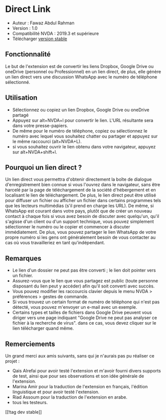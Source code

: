 # Direct Link #

* Auteur : Fawaz Abdul Rahman
* Version : 1.0
* Compatibilité NVDA : 2019.3 et supérieure
* Télécharger [version stable][1]

## Fonctionnalité
Le but de l'extension est de convertir les liens Dropbox, Google Drive ou
oneDrive (personnel ou Professionnel) en un lien direct, de plus, elle
génère un lien direct vers une discussion WhatsApp avec le numéro de
téléphone sélectionné.

## Utilisation
* Sélectionnez ou copiez un lien Dropbox, Google Drive ou oneDrive partagé
* Appuyez sur alt+NVDA+l pour convertir le lien. L'URL résultante sera dans
  votre presse-papiers.
* De même pour le numéro de téléphone, copiez ou sélectionnez le numéro avec
  lequel vous souhaitez chatter ou partager et appuyez sur le même raccourci
  (alt+NVDA+L).
* si vous souhaitez ouvrir le lien obtenu dans votre navigateur, appuyez sur
  alt+NVDA+shift+l.

## Pourquoi un lien direct ?
Un lien direct vous permettra d'obtenir directement la boîte de dialogue
d'enregistrement bien connue si vous l'ouvrez dans le navigateur, sans être
harcelé par la page de téléchargement de la société d'hébergement et en
localisant le lien de téléchargement. De plus, le lien direct peut être
utilisé pour diffuser un fichier ou afficher un fichier dans certains
programmes tels que les lecteurs multimédias (s'il prend en charge les
URL). De même, si WhatsApp est courant dans votre pays, plutôt que de créer
un nouveau contact à chaque fois si vous avez besoin de discuter avec
quelqu'un, qu'il s'agisse d'un client ou d'un support technique, vous pouvez
simplement sélectionner le numéro ou le copier et commencer à discuter
immédiatement. De plus, vous pouvez partager le lien WhatsApp de votre
propre numéro si les gens ont généralement besoin de vous contacter au cas
où vous travailleriez en tant qu'indépendant.

## Remarques
* Le lien d'un dossier ne peut pas être converti ; le lien doit pointer vers
  un fichier.
* Assurez-vous que le lien que vous partagez est public (toute personne
  disposant du lien peut y accéder) afin qu'il soit converti avec succès.
* Vous pouvez modifier les raccourcis clavier depuis le menu NVDA >
  préférences > gestes de commande.
* Si vous trouvez un certain format de numéro de téléphone qui n'est pas
  détecté, vous pouvez m'envoyer un e-mail avec un exemple.
* Certains types et tailles de fichiers dans Google Drive peuvent vous
  diriger vers une page indiquant "Google Drive ne peut pas analyser ce
  fichier à la recherche de virus". dans ce cas, vous devez cliquer sur le
  lien télécharger quand même.

## Remerciements
Un grand merci aux amis suivants, sans qui je n'aurais pas pu réaliser ce
projet :

* Qais Alrefai pour avoir testé l'extension et m'avoir fourni divers
  supports de test, ainsi que pour ses observations et son idée générale de
  l'extension.
* Marina Amir pour la traduction de l'extension en français, l'édition
  linguistique et pour avoir testé l'extension.
* Riad Assoum pour la traduction de l'extension en arabe.
* tous les testeurs.

[[!tag dev stable]]

[1]: https://www.nvaccess.org/addonStore/legacy?file=directlink
